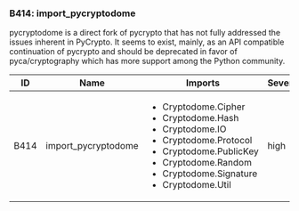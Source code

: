### B414: import\_pycryptodome

pycryptodome is a direct fork of pycrypto that has not fully addressed
the issues inherent in PyCrypto. It seems to exist, mainly, as an API
compatible continuation of pycrypto and should be deprecated in favor of
pyca/cryptography which has more support among the Python community.

<table>
<colgroup>
<col style="width: 8%" />
<col style="width: 28%" />
<col style="width: 49%" />
<col style="width: 15%" />
</colgroup>
<thead>
<tr class="header">
<th>ID</th>
<th>Name</th>
<th>Imports</th>
<th>Severity</th>
</tr>
</thead>
<tbody>
<tr class="odd">
<td>B414</td>
<td>import_pycryptodome</td>
<td><ul>
<li>Cryptodome.Cipher</li>
<li>Cryptodome.Hash</li>
<li>Cryptodome.IO</li>
<li>Cryptodome.Protocol</li>
<li>Cryptodome.PublicKey</li>
<li>Cryptodome.Random</li>
<li>Cryptodome.Signature</li>
<li>Cryptodome.Util</li>
</ul></td>
<td>high</td>
</tr>
</tbody>
</table>
